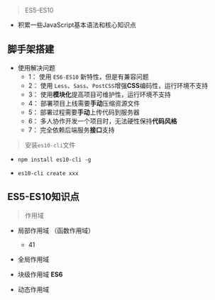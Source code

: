 > ES5-ES10
- 积累一些JavaScript基本语法和核心知识点

脚手架搭建
-

- 使用解决问题
  - 1： 使用 `ES6-ES10` 新特性，但是有兼容问题
  - 2： 使用 `Less`、`Sass`、`PostCSS`增强**CSS**编码性，运行环境不支持
  - 3： 使用**模块化**提高项目可维护性，运行环境不支持
  - 4： 部署项目上线需要**手动**压缩资源文件
  - 5： 部署过程需要**手动**上传代码到服务器
  - 6： 多人协作开发一个项目时，无法硬性保持**代码风格**
  - 7： 完全依赖后端服务**接口**支持

> 安装`es10-cli`文件

- `npm install es10-cli -g`

- `es10-cli create xxx`

ES5-ES10知识点
-

> 作用域

- 局部作用域 （函数作用域）
  - 41
- 全局作用域

- 块级作用域 **ES6**

- 动态作用域


